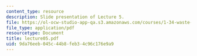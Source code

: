 ```yaml
---
content_type: resource
description: Slide presentation of Lecture 5.
file: https://ol-ocw-studio-app-qa.s3.amazonaws.com/courses/1-34-waste-containment-and-remediation-technology-spring-2004/9da76eeb045c44b8feb34c96c176e9a9_lecture05.pdf
file_type: application/pdf
resourcetype: Document
title: lecture05.pdf
uid: 9da76eeb-045c-44b8-feb3-4c96c176e9a9
---
```

